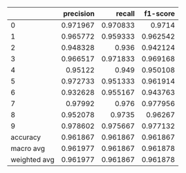 |              |   precision |   recall |   f1-score |
|:-------------|------------:|---------:|-----------:|
| 0            |    0.971967 | 0.970833 |   0.9714   |
| 1            |    0.965772 | 0.959333 |   0.962542 |
| 2            |    0.948328 | 0.936    |   0.942124 |
| 3            |    0.966517 | 0.971833 |   0.969168 |
| 4            |    0.95122  | 0.949    |   0.950108 |
| 5            |    0.972733 | 0.951333 |   0.961914 |
| 6            |    0.932628 | 0.955167 |   0.943763 |
| 7            |    0.97992  | 0.976    |   0.977956 |
| 8            |    0.952078 | 0.9735   |   0.96267  |
| 9            |    0.978602 | 0.975667 |   0.977132 |
| accuracy     |    0.961867 | 0.961867 |   0.961867 |
| macro avg    |    0.961977 | 0.961867 |   0.961878 |
| weighted avg |    0.961977 | 0.961867 |   0.961878 |